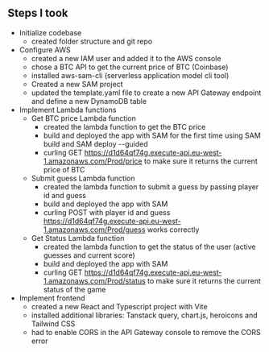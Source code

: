 ## Steps I took
- Initialize codebase
  - created folder structure and git repo
- Configure AWS
  - created a new IAM user and added it to the AWS console
  - chose a BTC API to get the current price of BTC (Coinbase)
  - installed aws-sam-cli (serverless application model cli tool)
  - Created a new SAM project
  - updated the template.yaml file to create a new API Gateway endpoint and define a new DynamoDB table
- Implement Lambda functions
  - Get BTC price Lambda function
    - created the lambda function to get the BTC price
    - build and deployed the app with SAM for the first time using SAM build and SAM deploy --guided
    - curling GET https://d1d64qf74g.execute-api.eu-west-1.amazonaws.com/Prod/price to make sure it returns the current price of BTC
  - Submit guess Lambda function
    - created the lambda function to submit a guess by passing player id and guess
    - build and deployed the app with SAM
    - curling POST with player id and guess https://d1d64qf74g.execute-api.eu-west-1.amazonaws.com/Prod/guess works correctly
  - Get Status Lambda function
    - created the lambda function to get the status of the user (active guesses and current score)
    - build and deployed the app with SAM
    - curling GET https://d1d64qf74g.execute-api.eu-west-1.amazonaws.com/Prod/status to make sure it returns the current status of the game
- Implement frontend
  - created a new React and Typescript project with Vite
  - installed additional libraries: Tanstack query, chart.js, heroicons and Tailwind CSS
  - had to enable CORS in the API Gateway console to remove the CORS error
